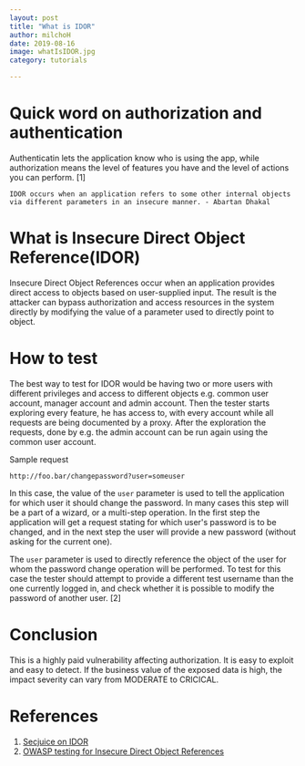 ```yaml
---
layout: post
title: "What is IDOR"
author: milchoH
date: 2019-08-16
image: whatIsIDOR.jpg
category: tutorials

---
```


# Quick word on authorization and authentication
Authenticatin lets the application know who is using the app, while authorization means the level of features you have and the level of actions you can perform. [1]
```
IDOR occurs when an application refers to some other internal objects via different parameters in an insecure manner. - Abartan Dhakal
```

# What is Insecure Direct Object Reference(IDOR)
Insecure Direct Object References occur when an application provides direct access to objects based on user-supplied input. The result is the attacker can bypass authorization and access resources in the system directly by modifying the value of a parameter used to directly point to object.

# How to test
The best way to test for IDOR would be having two or more users with different privileges and access to different objects e.g. common user account, manager account and admin account. Then the tester starts exploring every feature, he has access to, with every account while all requests are being documented by a proxy. After the exploration the requests, done by e.g. the admin account can be run again using the common user account. 

Sample request 

```
http://foo.bar/changepassword?user=someuser
```
In this case, the value of the `user` parameter is used to tell the application for which user it should change the password. In many cases this step will be a part of a wizard, or a multi-step operation. In the first step the application will get a request stating for which user's password is to be changed, and in the next step the user will provide a new password (without asking for the current one).

The `user` parameter is used to directly reference the object of the user for whom the password change operation will be performed. To test for this case the tester should attempt to provide a different test username than the one currently logged in, and check whether it is possible to modify the password of another user. [2]

# Conclusion
This is a highly paid vulnerability affecting authorization. It is easy to exploit and easy to detect. If the business value of the exposed data is high, the impact severity can vary from MODERATE to CRICICAL.

# References

1. [Secjuice on IDOR](https://www.secjuice.com/idor-insecure-direct-object-reference-definition/)
2. [OWASP testing for Insecure Direct Object References](https://www.owasp.org/index.php/Testing_for_Insecure_Direct_Object_References_(OTG-AUTHZ-004))